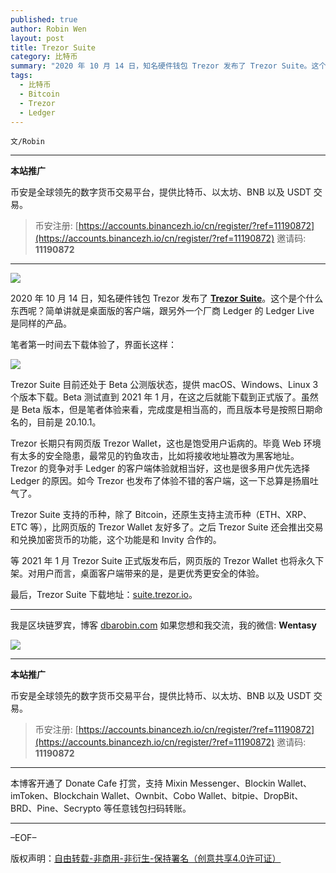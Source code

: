 ```yaml
---
published: true
author: Robin Wen
layout: post
title: Trezor Suite
category: 比特币
summary: "2020 年 10 月 14 日，知名硬件钱包 Trezor 发布了 Trezor Suite。这个是个什么东西呢？简单讲就是桌面版的客户端，跟另外一个厂商 Ledger 的 Ledger Live 是同样的产品。Trezor Suite 支持的币种，除了 Bitcoin，还原生支持主流币种（ETH、XRP、ETC 等），比网页版的 Trezor Wallet 友好多了。之后 Trezor Suite 还会推出交易和兑换加密货币的功能，这个功能是和 Invity 合作的。等 2021 年 1 月 Trezor Suite 正式版发布后，网页版的 Trezor Wallet 也将永久下架。对用户而言，桌面客户端带来的是，是更优秀更安全的体验。"
tags:
  - 比特币
  - Bitcoin
  - Trezor
  - Ledger
---
```


`文/Robin`

***

**本站推广**

币安是全球领先的数字货币交易平台，提供比特币、以太坊、BNB 以及 USDT 交易。

> 币安注册: [https://accounts.binancezh.io/cn/register/?ref=11190872](https://accounts.binancezh.io/cn/register/?ref=11190872)
> 邀请码: **11190872**

***

![](https://cdn.dbarobin.com/a83alue.png)

2020 年 10 月 14 日，知名硬件钱包 Trezor 发布了 **[Trezor Suite](https://blog.trezor.io/introducing-trezor-suite-public-beta-7c5949aeef45)**。这个是个什么东西呢？简单讲就是桌面版的客户端，跟另外一个厂商 Ledger 的 Ledger Live 是同样的产品。

笔者第一时间去下载体验了，界面长这样：

![](https://cdn.dbarobin.com/ozqshsb.png)

Trezor Suite 目前还处于 Beta 公测版状态，提供 macOS、Windows、Linux 3 个版本下载。Beta 测试直到 2021 年 1 月，在这之后就能下载到正式版了。虽然是 Beta 版本，但是笔者体验来看，完成度是相当高的，而且版本号是按照日期命名的，目前是 20.10.1。

Trezor 长期只有网页版 Trezor Wallet，这也是饱受用户诟病的。毕竟 Web 环境有太多的安全隐患，最常见的钓鱼攻击，比如将接收地址篡改为黑客地址。Trezor 的竞争对手 Ledger 的客户端体验就相当好，这也是很多用户优先选择 Ledger 的原因。如今 Trezor 也发布了体验不错的客户端，这一下总算是扬眉吐气了。

Trezor Suite 支持的币种，除了 Bitcoin，还原生支持主流币种（ETH、XRP、ETC 等），比网页版的 Trezor Wallet 友好多了。之后 Trezor Suite 还会推出交易和兑换加密货币的功能，这个功能是和 Invity 合作的。

等 2021 年 1 月 Trezor Suite 正式版发布后，网页版的 Trezor Wallet 也将永久下架。对用户而言，桌面客户端带来的是，是更优秀更安全的体验。

最后，Trezor Suite 下载地址：[suite.trezor.io](https://suite.trezor.io)。

***

我是区块链罗宾，博客 [dbarobin.com](https://dbarobin.com/)
如果您想和我交流，我的微信: **Wentasy**

![](https://cdn.dbarobin.com/v4yywe2.png)

***

**本站推广**

币安是全球领先的数字货币交易平台，提供比特币、以太坊、BNB 以及 USDT 交易。

> 币安注册: [https://accounts.binancezh.io/cn/register/?ref=11190872](https://accounts.binancezh.io/cn/register/?ref=11190872)
> 邀请码: **11190872**

***

本博客开通了 Donate Cafe 打赏，支持 Mixin Messenger、Blockin Wallet、imToken、Blockchain Wallet、Ownbit、Cobo Wallet、bitpie、DropBit、BRD、Pine、Secrypto 等任意钱包扫码转账。

<center>
    <div class="--donate-button"
         data-button-id="f8b9df0d-af9a-460d-8258-d3f435445075"
    ></div>
</center>

***

–EOF–

版权声明：[自由转载-非商用-非衍生-保持署名（创意共享4.0许可证）](http://creativecommons.org/licenses/by-nc-nd/4.0/deed.zh)
